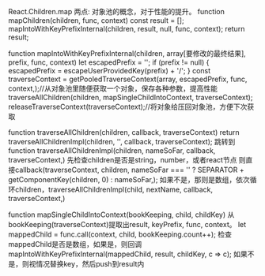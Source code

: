 React.Children.map
两点: 对象池的概念，对于性能的提升。
function mapChildren(children, func, context)
    const result = [];
    mapIntoWithKeyPrefixInternal(children, result, null, func, context);
    return result;

function mapIntoWithKeyPrefixInternal(children, array[要修改的最终结果], prefix, func, context)
    let escapedPrefix = '';
    if (prefix != null) {
        escapedPrefix = escapeUserProvidedKey(prefix) + '/';
    }
    const traverseContext = getPooledTraverseContext(array, escapedPrefix, func, context,);//从对象池里随便获取一个对象，保存各种参数，提高性能
    traverseAllChildren(children, mapSingleChildIntoContext, traverseContext);
    releaseTraverseContext(traverseContext);//将对象给压回对象池，方便下次获取

function traverseAllChildren(children, callback, traverseContext)
    return traverseAllChildrenImpl(children, '', callback, traverseContext);
    跳转到 function traverseAllChildrenImpl(children, nameSoFar, callback, traverseContext,)
        先检查children是否是string，number，或者react节点 则直接callback(traverseContext, children, nameSoFar === '' ? SEPARATOR + getComponentKey(children, 0) : nameSoFar,);
        如果不是，那则是数组，依次循环children，traverseAllChildrenImpl(child, nextName, callback, traverseContext,)

function mapSingleChildIntoContext(bookKeeping, child, childKey)
    从bookKeeping(traverseContext)提取出result, keyPrefix, func, context。
    let mappedChild = func.call(context, child, bookKeeping.count++);
    检查mappedChild是否是数组，如果是，则回调mapIntoWithKeyPrefixInternal(mappedChild, result, childKey, c => c);
    如果不是，则视情况替换key，然后push到result内
